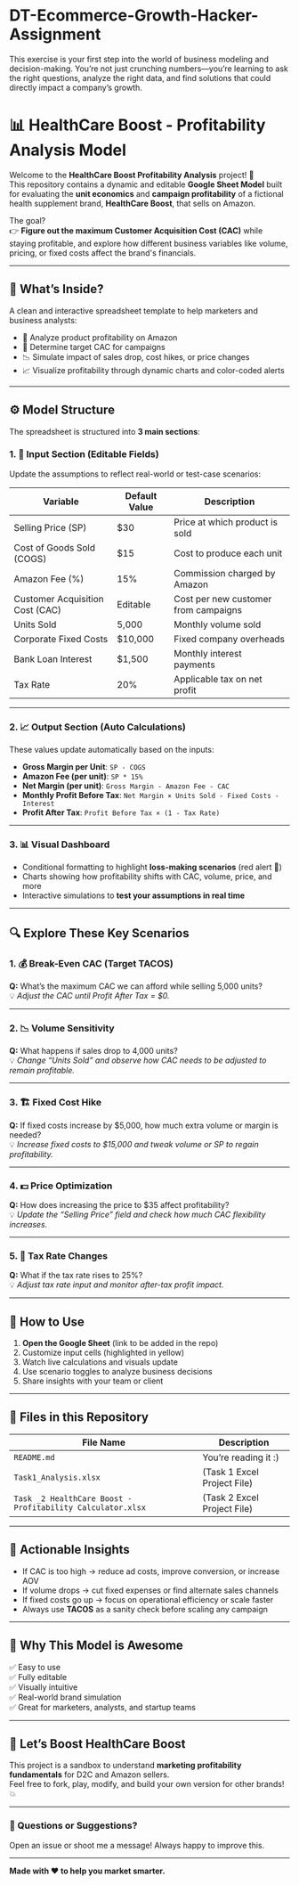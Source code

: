# DT-Ecommerce-Growth-Hacker-Assignment
This exercise is your first step into the world of business modeling and decision-making. You’re not just crunching numbers—you’re learning to ask the right questions, analyze the right data, and find solutions that could directly impact a company’s growth.

# 📊 HealthCare Boost - Profitability Analysis Model

Welcome to the **HealthCare Boost Profitability Analysis** project! 🚀  
This repository contains a dynamic and editable **Google Sheet Model** built for evaluating the **unit economics** and **campaign profitability** of a fictional health supplement brand, **HealthCare Boost**, that sells on Amazon.

The goal?  
👉 **Figure out the maximum Customer Acquisition Cost (CAC)** while staying profitable, and explore how different business variables like volume, pricing, or fixed costs affect the brand's financials.

---

## 🧠 What’s Inside?

A clean and interactive spreadsheet template to help marketers and business analysts:

- 📌 Analyze product profitability on Amazon
- 🎯 Determine target CAC for campaigns
- 📉 Simulate impact of sales drop, cost hikes, or price changes
- 📈 Visualize profitability through dynamic charts and color-coded alerts

---

## ⚙️ Model Structure

The spreadsheet is structured into **3 main sections**:

### 1. 🔢 Input Section (Editable Fields)

Update the assumptions to reflect real-world or test-case scenarios:

| Variable                         | Default Value | Description                            |
|----------------------------------|---------------|----------------------------------------|
| Selling Price (SP)              | $30           | Price at which product is sold         |
| Cost of Goods Sold (COGS)       | $15           | Cost to produce each unit              |
| Amazon Fee (%)                  | 15%           | Commission charged by Amazon           |
| Customer Acquisition Cost (CAC) | Editable      | Cost per new customer from campaigns   |
| Units Sold                      | 5,000         | Monthly volume sold                    |
| Corporate Fixed Costs           | $10,000       | Fixed company overheads                |
| Bank Loan Interest              | $1,500        | Monthly interest payments              |
| Tax Rate                        | 20%           | Applicable tax on net profit           |

---

### 2. 📈 Output Section (Auto Calculations)

These values update automatically based on the inputs:

- **Gross Margin per Unit**: `SP - COGS`
- **Amazon Fee (per unit)**: `SP * 15%`
- **Net Margin (per unit)**: `Gross Margin - Amazon Fee - CAC`
- **Monthly Profit Before Tax**: `Net Margin × Units Sold - Fixed Costs - Interest`
- **Profit After Tax**: `Profit Before Tax × (1 - Tax Rate)`

---

### 3. 📊 Visual Dashboard

- Conditional formatting to highlight **loss-making scenarios** (red alert 🔴)
- Charts showing how profitability shifts with CAC, volume, price, and more
- Interactive simulations to **test your assumptions in real time**

---

## 🔍 Explore These Key Scenarios

### 1. 💰 Break-Even CAC (Target TACOS)
**Q:** What’s the maximum CAC we can afford while selling 5,000 units?  
💡 *Adjust the CAC until Profit After Tax = $0.*

---

### 2. 📉 Volume Sensitivity
**Q:** What happens if sales drop to 4,000 units?  
💡 *Change “Units Sold” and observe how CAC needs to be adjusted to remain profitable.*

---

### 3. 🏗️ Fixed Cost Hike
**Q:** If fixed costs increase by $5,000, how much extra volume or margin is needed?  
💡 *Increase fixed costs to $15,000 and tweak volume or SP to regain profitability.*

---

### 4. 💵 Price Optimization
**Q:** How does increasing the price to $35 affect profitability?  
💡 *Update the “Selling Price” field and check how much CAC flexibility increases.*

---

### 5. 🧾 Tax Rate Changes
**Q:** What if the tax rate rises to 25%?  
💡 *Adjust tax rate input and monitor after-tax profit impact.*

---

## 🚀 How to Use

1. **Open the Google Sheet** (link to be added in the repo)
2. Customize input cells (highlighted in yellow)
3. Watch live calculations and visuals update
4. Use scenario toggles to analyze business decisions
5. Share insights with your team or client

---

## 📂 Files in this Repository

| File Name                 | Description                                          |
|--------------------------|------------------------------------------------------|
| `README.md`              | You’re reading it :)                                 |
| `Task1_Analysis.xlsx` | (Task 1 Excel Project File)              |
| `Task _2 HealthCare Boost - Profitability Calculator.xlsx` | (Task 2 Excel Project File)              |


---

## 📌 Actionable Insights

- If CAC is too high → reduce ad costs, improve conversion, or increase AOV
- If volume drops → cut fixed expenses or find alternate sales channels
- If fixed costs go up → focus on operational efficiency or scale faster
- Always use **TACOS** as a sanity check before scaling any campaign

---

## 🧠 Why This Model is Awesome

✅ Easy to use  
✅ Fully editable  
✅ Visually intuitive  
✅ Real-world brand simulation  
✅ Great for marketers, analysts, and startup teams  

---

## 🙌 Let’s Boost HealthCare Boost

This project is a sandbox to understand **marketing profitability fundamentals** for D2C and Amazon sellers.  
Feel free to fork, play, modify, and build your own version for other brands! 💥

---

### 📧 Questions or Suggestions?

Open an issue or shoot me a message! Always happy to improve this.

---

**Made with ❤️ to help you market smarter.**

